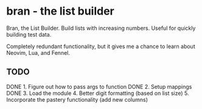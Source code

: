 # bran - the list builder

Bran, the List Builder. Build lists with increasing numbers. Useful for quickly 
building test data. 

Completely redundant functionality, but it gives me a chance to learn about Neovim, Lua, and Fennel.

## TODO

DONE 1. Figure out how to pass args to function 
DONE 2. Setup mappings 
DONE 3. Load the module
 4. Better digit formatting (based on list size)
 5. Incorporate the pastery functionality (add new columns)


